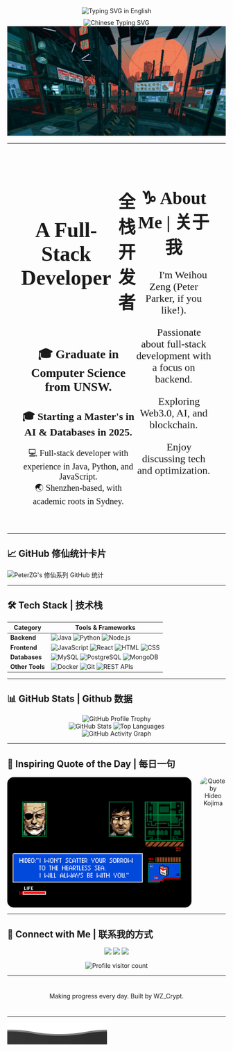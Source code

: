 
<!-- 动态效果 (英文) -->
<div align="center" style="width: 100%; display: flex; justify-content: center; align-items: center;">
  <img src="https://readme-typing-svg.demolab.com?font=Press+Start+2P&size=28&pause=1000&color=03DAC5&width=800&height=60&lines=Welcome+to+WZ_Crypt's+Profile" alt="Typing SVG in English" />
</div>

<!-- 动态效果 (中文) -->
<div align="center" style="width: 100%; display: flex; justify-content: center; align-items: center; margin-top: 10px;">
  <img src="https://readme-typing-svg.demolab.com?font=ZCOOL+XiaoWei&size=30&pause=1000&color=FF6F61&center=true&vCenter=true&width=800&height=60&lines=欢迎来到WZ_Crypt的主页" alt="Chinese Typing SVG" />
</div>

<!-- gif图 -->
<div align="center">
  <img src="./chill.gif" alt="Cyberpunk GIF" style="width: 100vw; height: auto; max-height: 100vh; object-fit: cover;" />
</div>

---

<div style="display: flex; justify-content: space-between; padding: 2rem;">

  <!-- 左侧: 英文和中文标题 + 英文内容 -->
  <div style="flex: 1; text-align: center;">
    <!-- 英文和中文标题 -->
    <div style="display: flex; justify-content: center; align-items: center; margin-bottom: 1rem;">
      <h1 style="font-family: 'Press Start 2P', cursive; font-size: 3rem; margin-right: 1rem;">
        A Full-Stack Developer
      </h1>
      <h2 style="font-family: 'Press Start 2P', cursive; font-size: 2.5rem;">
        全栈开发者
      </h2>
    </div>

  <!-- 英文内容 -->
  <div>
    <h3 style="font-family: 'Press Start 2P', cursive; font-size: 1.75rem; margin-bottom: 0.75rem;">
      🎓 Graduate in Computer Science from UNSW.
    </h3>
    <h4 style="font-family: 'Press Start 2P', cursive; font-size: 1.5rem; margin-bottom: 0.75rem;">
      🎓 Starting a Master's in AI & Databases in 2025.
    </h4>
    <p style="font-family: 'Press Start 2P', cursive; font-size: 1.25rem; margin-bottom: 1rem;">
      💻 Full-stack developer with experience in Java, Python, and JavaScript.<br>
      🌏 Shenzhen-based, with academic roots in Sydney.
    </p>
  </div>
  </div>

  <!-- 右侧: 关于我 -->
  <div style="flex: 1; text-align: center;">
    <h3 style="font-family: 'Press Start 2P', cursive; font-size: 2.5rem; margin-bottom: 1rem;">
      ♑ About Me | 关于我
    </h3>
    <p style="font-family: 'Press Start 2P', cursive; font-size: 1.5rem; margin-bottom: 1rem;">
      🧑🏻 I'm Weihou Zeng (Peter Parker, if you like!).
    </p>
    <p style="font-family: 'Press Start 2P', cursive; font-size: 1.5rem; margin-bottom: 1rem;">
      🔭 Passionate about full-stack development with a focus on backend.
    </p>
    <p style="font-family: 'Press Start 2P', cursive; font-size: 1.5rem; margin-bottom: 1rem;">
      🌱 Exploring Web3.0, AI, and blockchain.
    </p>
    <p style="font-family: 'Press Start 2P', cursive; font-size: 1.5rem; margin-bottom: 1rem;">
      💬 Enjoy discussing tech and optimization.
    </p>
  </div>
</div>



---

## 📈 GitHub 修仙统计卡片
![PeterZG's 修仙系列 GitHub 统计](https://github-immortality.vercel.app/api?username=PeterZG)

---

## 🛠 Tech Stack | 技术栈
| **Category**   | **Tools & Frameworks**                                                                                |
|----------------|-------------------------------------------------------------------------------------------------------|
| **Backend**    | ![Java](https://img.shields.io/badge/Java-ED8B00?style=for-the-badge&logo=java&logoColor=white) ![Python](https://img.shields.io/badge/Python-3776AB?style=for-the-badge&logo=python&logoColor=white) ![Node.js](https://img.shields.io/badge/Node.js-339933?style=for-the-badge&logo=node.js&logoColor=white) |
| **Frontend**   | ![JavaScript](https://img.shields.io/badge/JavaScript-F7DF1E?style=for-the-badge&logo=javascript&logoColor=black) ![React](https://img.shields.io/badge/React-20232A?style=for-the-badge&logo=react&logoColor=61DAFB) ![HTML](https://img.shields.io/badge/HTML5-E34F26?style=for-the-badge&logo=html5&logoColor=white) ![CSS](https://img.shields.io/badge/CSS3-1572B6?style=for-the-badge&logo=css3&logoColor=white) |
| **Databases**  | ![MySQL](https://img.shields.io/badge/MySQL-4479A1?style=for-the-badge&logo=mysql&logoColor=white) ![PostgreSQL](https://img.shields.io/badge/PostgreSQL-336791?style=for-the-badge&logo=postgresql&logoColor=white) ![MongoDB](https://img.shields.io/badge/MongoDB-4EA94B?style=for-the-badge&logo=mongodb&logoColor=white) |
| **Other Tools**| ![Docker](https://img.shields.io/badge/Docker-2496ED?style=for-the-badge&logo=docker&logoColor=white) ![Git](https://img.shields.io/badge/Git-F05032?style=for-the-badge&logo=git&logoColor=white) ![REST APIs](https://img.shields.io/badge/REST-02569B?style=for-the-badge&logo=rest&logoColor=white) |

---

## 📊 GitHub Stats | Github 数据

<div align="center">
  <!-- GitHub Profile Trophy 奖杯展示 -->
  <img src="https://github-profile-trophy.vercel.app/?username=PeterZG&theme=radical&margin-w=15&margin-h=15" alt="GitHub Profile Trophy"/>
</div>

<div align="center">
  <!-- GitHub 个人统计数据 -->
  <img src="https://github-readme-stats.vercel.app/api?username=PeterZG&show_icons=true&count_private=true&theme=radical" alt="GitHub Stats"/>
  <img src="https://github-readme-stats.vercel.app/api/top-langs/?username=PeterZG&layout=compact&theme=radical" alt="Top Languages"/>
</div>

<div align="center">
  <!-- GitHub 动态贡献图 -->
  <img src="https://github-readme-activity-graph.vercel.app/graph?username=PeterZG&theme=github" alt="GitHub Activity Graph"/>
</div>

---

## 💬 Inspiring Quote of the Day | 每日一句

<div align="center" style="display: flex; align-items: center; justify-content: center;">
  <!-- 左侧：小岛秀夫的图片 -->
  <img src="./hideo_kojima.png" alt="Hideo Kojima Image" height="300" style="border-radius: 15px; margin-right: 20px;"/>

  <!-- 右侧：名人名言 -->
  <img src="https://quotes-github-readme.vercel.app/api?quote=I’m+not+interested+in+technology+itself.+I’m+interested+in+what+it+can+do.&author=Hideo+Kojima&theme=radical" alt="Quote by Hideo Kojima" height="300" style="border-radius: 15px;"/>
</div>

---

## 🔗 Connect with Me | 联系我的方式
<p align="center">
  <a href="https://github.com/WZ_Crypt"><img src="https://img.shields.io/badge/github-wz__crypt-181717?style=for-the-badge&logo=github"></a>
  <a href="mailto:849997616@qq.com"><img src="https://img.shields.io/badge/email-849997616@qq.com-yellow?style=for-the-badge&logo=gmail"></a>
  <a href="mailto:weihouzeng@gmail.com"><img src="https://img.shields.io/badge/email-weihouzeng@gmail.com-yellow?style=for-the-badge&logo=gmail"></a>
</p>

<!-- 访客计数器 -->
<div align="center" style="margin-top: 10px;">
  <img src="https://komarev.com/ghpvc/?username=PeterZG&label=Visitors&color=blue&style=flat" alt="Profile visitor count" />
</div>

---

<div align="center" style="padding: 10px;">
  <p>Making progress every day. Built by WZ_Crypt.</p>
</div>

---

<!-- 底部波浪效果 -->
![Wave](assets/wave_bottom.svg)

